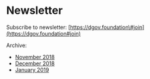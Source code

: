 # Newsletter

Subscribe to newsletter: [https://dgov.foundation\#join](https://dgov.foundation#join)

Archive:

* [November 2018](https://wiki.dgov.foundation/newsletter/newsletter-3-november)
* [December 2018](https://wiki.dgov.foundation/newsletter/newsletter-4-december)
* [January 2019](https://wiki.dgov.foundation/newsletter/newsletter-5-january)

